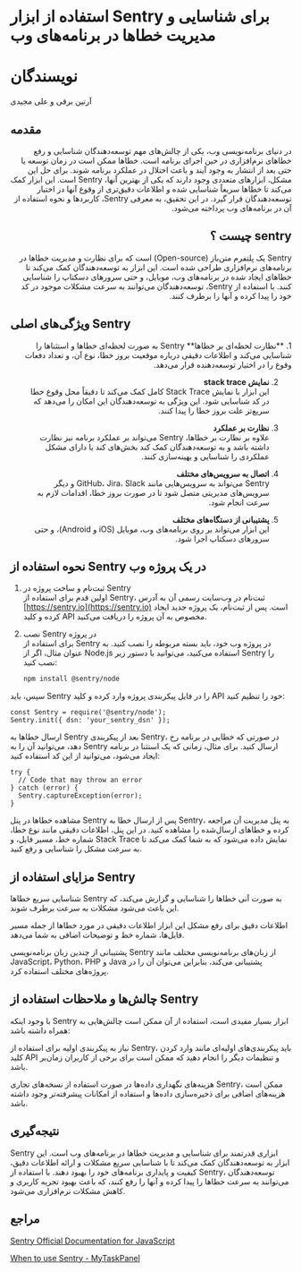 # استفاده از ابزار Sentry برای شناسایی و مدیریت خطاها در برنامه‌های وب
# نویسندگان
آرتین برقی و علی مجیدی
## مقدمه

<div dir="rtl">
در دنیای برنامه‌نویسی وب، یکی از چالش‌های مهم توسعه‌دهندگان شناسایی و رفع خطاهای نرم‌افزاری در حین اجرای برنامه است. خطاها ممکن است در زمان توسعه یا حتی بعد از انتشار به وجود آیند و باعث اختلال در عملکرد برنامه شوند. برای حل این مشکل، ابزارهای متعددی وجود دارند که یکی از بهترین آنها، Sentry است. این ابزار کمک می‌کند تا خطاها سریعاً شناسایی شده و اطلاعات دقیق‌تری از وقوع آنها در اختیار توسعه‌دهندگان قرار گیرد. در این تحقیق، به معرفی Sentry، کاربردها و نحوه استفاده از آن در برنامه‌های وب پرداخته می‌شود.
</div>

<h2 dir="rtl">sentry چیست ؟</h2>

<div dir="rtl">
Sentry یک پلتفرم متن‌باز (Open-source) است که برای نظارت و مدیریت خطاها در برنامه‌های نرم‌افزاری طراحی شده است. این ابزار به توسعه‌دهندگان کمک می‌کند تا خطاهای ایجاد شده در برنامه‌های وب، موبایل، و حتی سرورهای دسکتاپ را شناسایی کنند. با استفاده از Sentry، توسعه‌دهندگان می‌توانند به سرعت مشکلات موجود در کد خود را پیدا کرده و آنها را برطرف کنند.
</div>


## ویژگی‌های اصلی Sentry
<div dir="rtl">
1. **نظارت لحظه‌ای بر خطاها**  
   Sentry به صورت لحظه‌ای خطاها و استثناها را شناسایی می‌کند و اطلاعات دقیقی درباره موقعیت بروز خطا، نوع آن، و تعداد دفعات وقوع را در اختیار توسعه‌دهنده قرار می‌دهد.

2. **نمایش stack trace**  
   این ابزار با نمایش Stack Trace کامل کمک می‌کند تا دقیقاً محل وقوع خطا در کد شناسایی شود. این ویژگی به توسعه‌دهندگان این امکان را می‌دهد که سریع‌تر علت بروز خطا را پیدا کنند.

3. **نظارت بر عملکرد**  
   علاوه بر نظارت بر خطاها، Sentry می‌تواند بر عملکرد برنامه نیز نظارت داشته باشد و به توسعه‌دهندگان کمک کند بخش‌های کند یا دارای مشکل عملکردی را شناسایی و بهینه‌سازی کنند.

4. **اتصال به سرویس‌های مختلف**  
   Sentry می‌تواند به سرویس‌هایی مانند GitHub، Jira، Slack و دیگر سرویس‌های مدیریتی متصل شود تا در صورت بروز خطا، اقدامات لازم به سرعت انجام شود.

5. **پشتیبانی از دستگاه‌های مختلف**  
   این ابزار می‌تواند بر روی برنامه‌های وب، موبایل (iOS و Android)، و حتی سرورهای دسکتاپ اجرا شود.
</div>


## نحوه استفاده از Sentry در یک پروژه وب

1. ثبت‌نام و ساخت پروژه در Sentry  
   اولین قدم برای استفاده از Sentry، ثبت‌نام در وب‌سایت رسمی آن به آدرس [https://sentry.io](https://sentry.io) است. پس از ثبت‌نام، یک پروژه جدید ایجاد کرده و کلید API مخصوص به آن پروژه را دریافت می‌کنید.

2. نصب Sentry در پروژه  
   برای استفاده از Sentry در پروژه وب خود، باید بسته مربوطه را نصب کنید. به عنوان مثال، اگر از Node.js استفاده می‌کنید، می‌توانید با دستور زیر Sentry را نصب کنید:

   ```bash
   npm install @sentry/node
سپس، باید Sentry را در فایل پیکربندی پروژه وارد کرده و کلید API خود را تنظیم کنید:
```JS
const Sentry = require('@sentry/node');
Sentry.init({ dsn: 'your_sentry_dsn' });
```

ارسال خطاها به Sentry
بعد از پیکربندی Sentry، در صورتی که خطایی در برنامه رخ دهد، می‌توانید آن را به Sentry ارسال کنید. برای مثال، زمانی که یک استثنا در برنامه ایجاد می‌شود، می‌توانید از این کد استفاده کنید:
```JS
try {
  // Code that may throw an error
} catch (error) {
  Sentry.captureException(error);
}
```



مشاهده خطاها در پنل Sentry
پس از ارسال خطا به Sentry، به پنل مدیریت آن مراجعه کرده و خطاهای ارسال‌شده را مشاهده کنید. در این پنل، اطلاعات دقیقی مانند نوع خطا، شماره خط، مسیر فایل، و Stack Trace نمایش داده می‌شود که به شما کمک می‌کند تا به سرعت مشکل را شناسایی و رفع کنید.

## مزایای استفاده از Sentry

شناسایی سریع خطاها
Sentry به صورت آنی خطاها را شناسایی و گزارش می‌کند، که این باعث می‌شود مشکلات به سرعت برطرف شوند.

اطلاعات دقیق برای رفع مشکل
این ابزار اطلاعات دقیقی در مورد خطاها از جمله مسیر فایل‌ها، شماره خط و توضیحات اضافی به شما می‌دهد.

پشتیبانی از چندین زبان برنامه‌نویسی
Sentry از زبان‌های برنامه‌نویسی مختلف مانند JavaScript، Python، PHP و Java پشتیبانی می‌کند، بنابراین می‌توان آن را در پروژه‌های مختلف استفاده کرد.

## چالش‌ها و ملاحظات استفاده از Sentry

با وجود اینکه Sentry ابزار بسیار مفیدی است، استفاده از آن ممکن است چالش‌هایی به همراه داشته باشد:

نیاز به پیکربندی اولیه
برای استفاده از Sentry، باید پیکربندی‌های اولیه‌ای مانند وارد کردن کلید API و تنظیمات دیگر را انجام دهید که ممکن است برای برخی از کاربران زمان‌بر باشد.

هزینه‌های نگهداری داده‌ها
در صورت استفاده از نسخه‌های تجاری Sentry، ممکن است هزینه‌های اضافی برای ذخیره‌سازی داده‌ها و استفاده از امکانات پیشرفته‌تر وجود داشته باشد.

## نتیجه‌گیری

Sentry ابزاری قدرتمند برای شناسایی و مدیریت خطاها در برنامه‌های وب است. این ابزار به توسعه‌دهندگان کمک می‌کند تا با شناسایی سریع مشکلات و ارائه اطلاعات دقیق، کیفیت و پایداری برنامه‌های خود را بهبود دهند. با استفاده از Sentry، توسعه‌دهندگان می‌توانند به سرعت خطاها را پیدا کرده و آنها را رفع کنند، که باعث بهبود تجربه کاربری و کاهش مشکلات نرم‌افزاری می‌شود.

## مراجع

[Sentry Official Documentation for JavaScript](https://docs.sentry.io/platforms/javascript/)

[When to use Sentry - MyTaskPanel](https://www.mytaskpanel.com/when-to-use-sentry/#:~:text=Sentry%20is%20an%20open%2Dsource,visualize%20and%20analyze%20these%20issues.)


